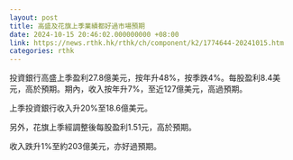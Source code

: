 ```yaml
---
layout: post
title: 高盛及花旗上季業績都好過市場預期
date: 2024-10-15 20:46:02.000000000 +08:00
link: https://news.rthk.hk/rthk/ch/component/k2/1774644-20241015.htm
categories: rthk
---
```


投資銀行高盛上季盈利27.8億美元，按年升48%，按季跌4%。每股盈利8.4美元，高於預期。期內，收入按年升7%，至近127億美元，高過預期。

上季投資銀行收入升20%至18.6億美元。

另外，花旗上季經調整後每股盈利1.51元，高於預期。

收入跌升1%至約203億美元，亦好過預期。
